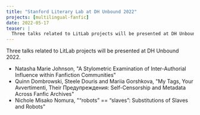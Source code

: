 ```yaml
---
title: "Stanford Literary Lab at DH Unbound 2022"
projects: [multilingual-fanfic]
date: 2022-05-17
teaser: |
  Three talks related to LitLab projects will be presented at DH Unbound 2022.
---
```


Three talks related to LitLab projects will be presented at DH Unbound 2022.

- Natasha Marie Johnson, "A Stylometric Examination of Inter-Authorial Influence within Fanfiction Communities"
- Quinn Dombrowski, Steele Douris and Mariia Gorshkova, "My Tags, Your Avvertimenti, Their Предупреждения: Self-Censorship and Metadata Across Fanfic Archives"
- Nichole Misako Nomura, "“robots” == “slaves”: Substitutions of Slaves and Robots"